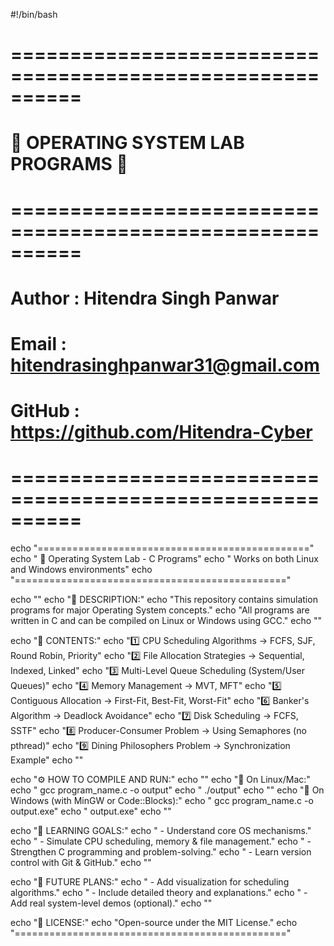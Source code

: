 #!/bin/bash
# ==========================================================
#            🔹 OPERATING SYSTEM LAB PROGRAMS 🔹
# ==========================================================
# Author   : Hitendra Singh Panwar
# Email    : hitendrasinghpanwar31@gmail.com
# GitHub   : https://github.com/Hitendra-Cyber
# ==========================================================

echo "==============================================="
echo "   🧠  Operating System Lab - C Programs"
echo "   Works on both Linux and Windows environments"
echo "==============================================="

echo ""
echo "📘 DESCRIPTION:"
echo "This repository contains simulation programs for major Operating System concepts."
echo "All programs are written in C and can be compiled on Linux or Windows using GCC."
echo ""

echo "📂 CONTENTS:"
echo "1️⃣ CPU Scheduling Algorithms  → FCFS, SJF, Round Robin, Priority"
echo "2️⃣ File Allocation Strategies  → Sequential, Indexed, Linked"
echo "3️⃣ Multi-Level Queue Scheduling (System/User Queues)"
echo "4️⃣ Memory Management           → MVT, MFT"
echo "5️⃣ Contiguous Allocation       → First-Fit, Best-Fit, Worst-Fit"
echo "6️⃣ Banker's Algorithm          → Deadlock Avoidance"
echo "7️⃣ Disk Scheduling             → FCFS, SSTF"
echo "8️⃣ Producer-Consumer Problem   → Using Semaphores (no pthread)"
echo "9️⃣ Dining Philosophers Problem → Synchronization Example"
echo ""

echo "⚙️  HOW TO COMPILE AND RUN:"
echo ""
echo "🔸 On Linux/Mac:"
echo "     gcc program_name.c -o output"
echo "     ./output"
echo ""
echo "🔸 On Windows (with MinGW or Code::Blocks):"
echo "     gcc program_name.c -o output.exe"
echo "     output.exe"
echo ""

echo "🎯 LEARNING GOALS:"
echo " - Understand core OS mechanisms."
echo " - Simulate CPU scheduling, memory & file management."
echo " - Strengthen C programming and problem-solving."
echo " - Learn version control with Git & GitHub."
echo ""

echo "🚀 FUTURE PLANS:"
echo " - Add visualization for scheduling algorithms."
echo " - Include detailed theory and explanations."
echo " - Add real system-level demos (optional)."
echo ""

echo "📜 LICENSE:"
echo "Open-source under the MIT License."
echo "==============================================="
